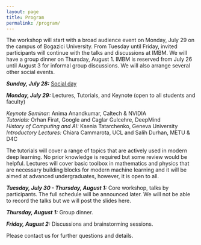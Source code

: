 ```yaml
---
layout: page
title: Program
permalink: /program/
---
```


The workshop will start with a broad audience event on Monday, July 29 on the campus of Bogazici University. From Tuesday until Friday, invited participants will continue with the talks and discussions at IMBM. We will have a group dinner on Thursday, August 1. IMBM is reserved from July 26 until August 3 for informal group discussions. We will also arrange several other social events.   

***Sunday, July 28:*** [Social day](/social_day/)

***Monday, July 29:*** Lectures, Tutorials, and Keynote (open to all students and faculty)   

_Keynote Seminar:_ Anima Anandkumar, Caltech & NVIDIA   
_Tutorials:_  Orhan Firat, Google and Caglar Gulcehre, DeepMind   
_History of Computing and AI:_ Ksenia Tatarchenko, Geneva University    
_Introductory Lectures:_ Chiara Cammarota, UCL and Salih Durhan, METU & D4C   

The tutorials will cover a range of topics that are actively used in modern deep learning. No prior knowledge is required but some review would be helpful. Lectures will cover basic toolbox in mathematics and physics that are necessary building blocks for modern machine learning and it will be aimed at advanced undergraduates, however, it is open to all.

***Tuesday, July 30 - Thursday, August 1:*** Core workshop, talks by participants. The full schedule will be announced later. We will not be able to record the talks but we will post the slides here.    

***Thursday, August 1:*** Group dinner.  

***Friday, August 2:*** Discussions and brainstorming sessions.  

Please contact us for further questions and details.    
